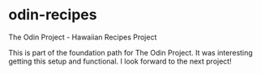 # odin-recipes
The Odin Project - Hawaiian Recipes Project

This is part of the foundation path for The Odin Project. It was interesting getting this setup and functional. I look forward to the next project!